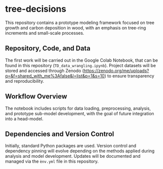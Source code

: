 # tree-decisions
This repository contains a prototype modeling framework focused on tree growth and carbon deposition in wood, with an emphasis on tree-ring increments and small-scale processes.

## Repository, Code, and Data
The first work will be carried out in the Google Colab Notebook, that can be found in this repository (`TD_data_wrangling.ipynb`). Project datasets will be stored and accessed through Zenodo (https://zenodo.org/me/uploads?q=&f=shared_with_me%3Afalse&l=list&p=1&s=10) to ensure transparency and reproducibility.

## Workflow Overview
The notebook includes scripts for data loading, preprocessing, analysis, and prototype sub-model development, with the goal of future integration into a head-model.

## Dependencies and Version Control
Initially, standard Python packages are used. Version control and dependency pinning will evolve depending on the methods applied during analysis and model development. Updates will be documented and managed via the `ènv.yml` file in this repository.
